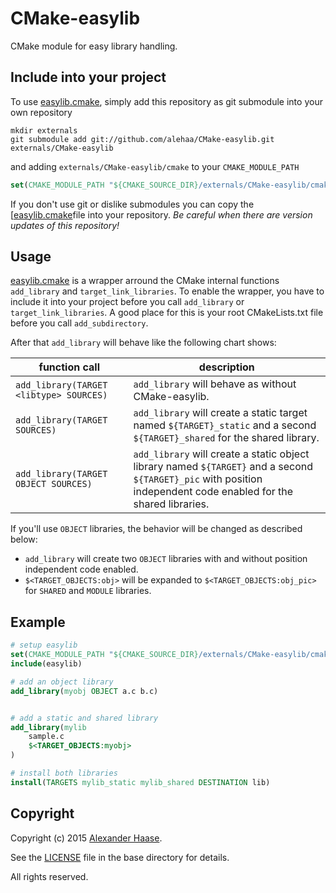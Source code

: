 # CMake-easylib

CMake module for easy library handling.



## Include into your project

To use [easylib.cmake](cmake/easylib.cmake), simply add this repository as git submodule into your own repository
```Shell
mkdir externals
git submodule add git://github.com/alehaa/CMake-easylib.git externals/CMake-easylib
```
and adding ```externals/CMake-easylib/cmake``` to your ```CMAKE_MODULE_PATH```
```CMake
set(CMAKE_MODULE_PATH "${CMAKE_SOURCE_DIR}/externals/CMake-easylib/cmake" ${CMAKE_MODULE_PATH})
```

If you don't use git or dislike submodules you can copy the [[easylib.cmake](cmake/easylib.cmake)file into your repository. *Be careful when there are version updates of this repository!*


## Usage

[easylib.cmake](cmake/easylib.cmake) is a wrapper arround the CMake internal functions ```add_library``` and ```target_link_libraries```. To enable the wrapper, you have to include it into your project before you call ```add_library``` or ```target_link_libraries```. A good place for this is your root CMakeLists.txt file before you call ```add_subdirectory```.

After that ```add_library``` will behave like the following chart shows:

| function call  | description |
|---------|-------------|
|```add_library(TARGET <libtype> SOURCES)```|```add_library``` will behave as without CMake-easylib.|
|```add_library(TARGET SOURCES)```|```add_library``` will create a static target named ```${TARGET}_static``` and a second ```${TARGET}_shared``` for the shared library.|
|```add_library(TARGET OBJECT SOURCES)```|```add_library``` will create a static object library named ```${TARGET}``` and a second ```${TARGET}_pic``` with position independent code enabled for the shared libraries.|

If you'll use ```OBJECT``` libraries, the behavior will be changed as described below:

* ```add_library``` will create two ```OBJECT``` libraries with and without position independent code enabled.
* ```$<TARGET_OBJECTS:obj>``` will be expanded to ```$<TARGET_OBJECTS:obj_pic>``` for ```SHARED``` and ```MODULE``` libraries.


## Example

```CMake
# setup easylib
set(CMAKE_MODULE_PATH "${CMAKE_SOURCE_DIR}/externals/CMake-easylib/cmake" ${CMAKE_MODULE_PATH})
include(easylib)

# add an object library
add_library(myobj OBJECT a.c b.c)


# add a static and shared library
add_library(mylib
	sample.c
	$<TARGET_OBJECTS:myobj>
)

# install both libraries
install(TARGETS mylib_static mylib_shared DESTINATION lib)
```


## Copyright

Copyright (c) 2015 [Alexander Haase](alexander.haase@rwth-aachen.de).

See the [LICENSE](LICENSE) file in the base directory for details.

All rights reserved.
